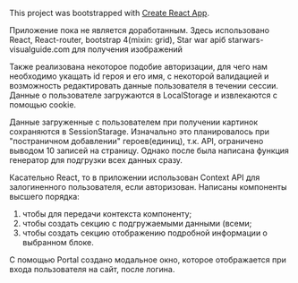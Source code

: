 This project was bootstrapped with [Create React App](https://github.com/facebook/create-react-app).

Приложение пока не является доработанным. 
Здесь использовано React, React-router, bootstrap 4(mixin: grid), Star war apiб
starwars-visualguide.com для получения изображений 

Также реализована некоторое подобие авторизации, для чего нам необходимо укащать id героя
и его имя, с некоторой валидацией и возможность редактировать данные пользователя в течении сессии. 
Данные о пользователе загружаются в LocalStorage и извлекаются с помощью cookie.

Данные загруженные с пользователем при получении картинок сохраняются в SessionStarage.
Изначально это планировалось при "постраничном добавлении" героев(единиц), т.к. API, ограничено 
выводом 10 записей на страницу. Однако после была написана функция генератор для подгрузки всех данных сразу.

Касательно React, то в приложении использован Context API для залогиненного пользователя, если авторизован.
Написаны компоненты высшего порядка:
1) чтобы для передачи контекста компоненту;
2) чтобы создать секцию с подгружаемыми данными (всеми;
3) чтобы создать секцию отображению подробной информации о выбранном блоке.

С помощью Portal создано модальное окно, которое отображается при входа пользователя на сайт, после логина.

